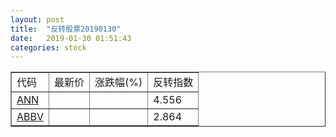 ```yaml
---
layout: post
title:  "反转股票20190130"
date:   2019-01-30 01:51:43
categories: stock
---
```


<script type="text/javascript">
var stockList = []
stockList.push('gb_ann');
stockList.push('gb_abbv');
</script>

<table border="1">
 <tr>
 <td>代码</td>
  <td>最新价</td>
  <td>涨跌幅(%)</td>
 <td>反转指数</td>
</tr>
  <tr id="ann"><td><a href="http://stock.finance.sina.com.cn/usstock/quotes/ANN.html" target="_blank">ANN</a></td><td></td><td></td><td>4.556</td></tr>
  <tr id="abbv"><td><a href="http://stock.finance.sina.com.cn/usstock/quotes/ABBV.html" target="_blank">ABBV</a></td><td></td><td></td><td>2.864</td></tr>
</table>
